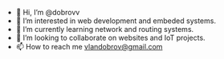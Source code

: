 - 👋 Hi, I’m @dobrovv
- 👀 I’m interested in web development and embeded systems.
- 🌱 I’m currently learning network and routing systems.
- 💞️ I’m looking to collaborate on websites and IoT projects.
- 📫 How to reach me vlandobrov@gmail.com

<!---
dobrovv/dobrovv is a ✨ special ✨ repository because its `README.md` (this file) appears on your GitHub profile.
You can click the Preview link to take a look at your changes.
--->
